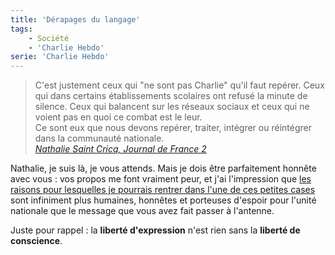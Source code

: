 ```yaml
---
title: 'Dérapages du langage'
tags:
    - Société
    - 'Charlie Hebdo'
serie: 'Charlie Hebdo'
---
```


> C'est justement ceux qui "ne sont pas Charlie" qu'il faut repérer. Ceux qui
> dans certains établissements scolaires ont refusé la minute de silence. Ceux
> qui balancent sur les réseaux sociaux et ceux qui ne voient pas en quoi ce
> combat est le leur.  
>  Ce sont eux que nous devons repérer, traiter, intégrer ou réintégrer dans la communauté
> nationale.  
>  <cite>[Nathalie Saint Cricq, Journal de France 2](http://youtu.be/qc03SlaK_KA?t=34s 'Extrait vidéo du Journal de France 2')</cite>

Nathalie, je suis là, je vous attends. Mais je dois être parfaitement honnête
avec vous&nbsp;: vos propos me font vraiment peur, et j'ai l'impression que
[les raisons pour lesquelles je pourrais rentrer dans l'une de ces petites cases](/2015/01/je-ne-suis-pas-charlie-je-suis-francais/)
sont infiniment plus humaines, honnêtes et porteuses d'espoir pour l'unité
nationale que le message que vous avez fait passer à l'antenne.

Juste pour rappel&nbsp;: la **liberté d'expression** n'est rien sans la
**liberté de conscience**.
